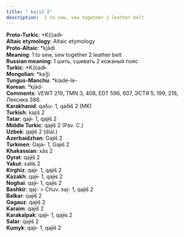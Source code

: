 ```yaml
---
title: " kajiš 2"
description:  1 to sew, sew together 2 leather belt
---
```


<strong>Proto-Turkic</strong>:  *K(i)adɨ-<br>
<strong>Altaic etymology</strong>:  Altaic etymology<br>
<strong> Proto-Altaic</strong>:  *ki̯àdi<br>
<strong>Meaning</strong>:  1 to sew, sew together 2 leather belt<br>
<strong>Russian meaning</strong>:  1 шить, сшивать 2 кожаный пояс<br>
<strong>Turkic</strong>:  *K(i)adɨ-<br>
<strong>Mongolian</strong>:  *kaǯi<br>
<strong>Tungus-Manchu</strong>:  *kiade-le-<br>
<strong>Korean</strong>:  *kjǝ̀d-<br>
<strong>Comments</strong>:  VEWT 219, TMN 3, 408, EDT 596, 607, ЭСТЯ 5, 199, 218, Лексика 386.<br>
<strong>Karakhanid</strong>:  qaδu- 1, qaδɨš 2 (MK)<br>
<strong>Turkish</strong>:  kajiš 2<br>
<strong>Tatar</strong>:  qajɨ- 1, qajɨš 2<br>
<strong>Middle Turkic</strong>:  qajɨš 2 (Pav. C.)<br>
<strong>Uzbek</strong>:  qajɨš 2 (dial.)<br>
<strong>Azerbaidzhan</strong>:  Gajɨš 2<br>
<strong>Turkmen</strong>:  Gaja- 1, Gajɨš 2<br>
<strong>Khakassian</strong>:  xās 2<br>
<strong>Oyrat</strong>:  qajɨš 2<br>
<strong>Yakut</strong>:  xatɨs 2<br>
<strong>Kirghiz</strong>:  qajɨ- 1, qajɨš 2<br>
<strong>Kazakh</strong>:  qajɨ- 1, qajɨs 2<br>
<strong>Noghai</strong>:  qajɨ- 1, qajɨs 2<br>
<strong>Bashkir</strong>:  qaj- > Chuv. xaj- 1, qajɨš 2<br>
<strong>Balkar</strong>:  qajɨš 2<br>
<strong>Gagauz</strong>:  qajɨš 2<br>
<strong>Karaim</strong>:  qajɨš 2<br>
<strong>Karakalpak</strong>:  qajɨ- 1, qajɨs 2<br>
<strong>Salar</strong>:  qajɨš 2<br>
<strong>Kumyk</strong>:  qajɨ- 1, qajɨš 2<br>


